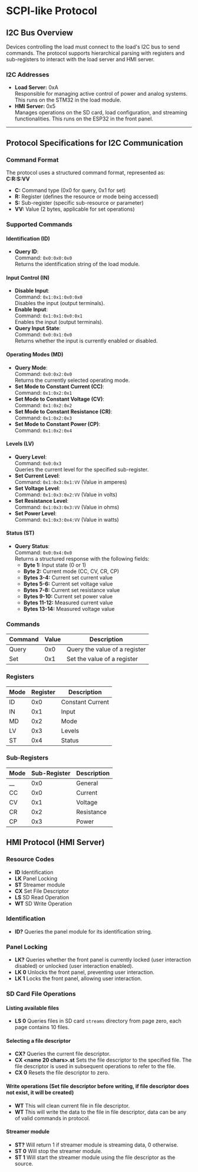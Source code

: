 # SCPI-like Protocol

## I2C Bus Overview

Devices controlling the load must connect to the load's I2C bus to send commands. The protocol supports hierarchical parsing with registers and sub-registers to interact with the load server and HMI server.

### I2C Addresses

- **Load Server:** 0xA  
  Responsible for managing active control of power and analog systems. This runs on the STM32 in the load module.  
- **HMI Server:** 0x5  
  Manages operations on the SD card, load configuration, and streaming functionalities. This runs on the ESP32 in the front panel.

---

## Protocol Specifications for I2C Communication

### Command Format

The protocol uses a structured command format, represented as:  
**C:R:S:VV**  

- **C:** Command type (0x0 for query, 0x1 for set)
- **R:** Register (defines the resource or mode being accessed)
- **S:** Sub-register (specific sub-resource or parameter)
- **VV:** Value (2 bytes, applicable for set operations)

### Supported Commands

#### Identification (ID)
- **Query ID**:  
  Command: `0x0:0x0:0x0`  
  Returns the identification string of the load module.  

#### Input Control (IN)
- **Disable Input**:  
  Command: `0x1:0x1:0x0:0x0`  
  Disables the input (output terminals).  
- **Enable Input**:  
  Command: `0x1:0x1:0x0:0x1`  
  Enables the input (output terminals).  
- **Query Input State**:  
  Command: `0x0:0x1:0x0`  
  Returns whether the input is currently enabled or disabled.  

#### Operating Modes (MD)
- **Query Mode**:  
  Command: `0x0:0x2:0x0`  
  Returns the currently selected operating mode.  
- **Set Mode to Constant Current (CC)**:  
  Command: `0x1:0x2:0x1`  
- **Set Mode to Constant Voltage (CV)**:  
  Command: `0x1:0x2:0x2`  
- **Set Mode to Constant Resistance (CR)**:  
  Command: `0x1:0x2:0x3`  
- **Set Mode to Constant Power (CP)**:  
  Command: `0x1:0x2:0x4`  

#### Levels (LV)
- **Query Level**:  
  Command: `0x0:0x3`  
  Queries the current level for the specified sub-register.  
- **Set Current Level**:  
  Command: `0x1:0x3:0x1:VV` (Value in amperes)  
- **Set Voltage Level**:  
  Command: `0x1:0x3:0x2:VV` (Value in volts)  
- **Set Resistance Level**:  
  Command: `0x1:0x3:0x3:VV` (Value in ohms)  
- **Set Power Level**:  
  Command: `0x1:0x3:0x4:VV` (Value in watts)  

#### Status (ST)
- **Query Status**:  
  Command: `0x0:0x4:0x0`  
  Returns a structured response with the following fields:  
  - **Byte 1:** Input state (0 or 1)  
  - **Byte 2:** Current mode (CC, CV, CR, CP)  
  - **Bytes 3-4:** Current set current value  
  - **Bytes 5-6:** Current set voltage value  
  - **Bytes 7-8:** Current set resistance value  
  - **Bytes 9-10:** Current set power value  
  - **Bytes 11-12:** Measured current value  
  - **Bytes 13-14:** Measured voltage value  


### Commands
| Command |  Value | Description |
|---------|--------|-------------|
| Query      | 0x0    | Query the value of a register |
| Set        | 0x1    | Set the value of a register |


### Registers

| Mode | Register | Description |
|------|----------|-------------|
| ID  | 0x0        | Constant Current |
| IN  | 0x1        | Input |
| MD  | 0x2        | Mode |
| LV  | 0x3        | Levels |
| ST  | 0x4        | Status |

### Sub-Registers

| Mode | Sub-Register | Description |
|------|----------|-------------|
| __  | 0x0        | General |
| CC  | 0x0        | Current |
| CV  | 0x1        | Voltage |
| CR  | 0x2        | Resistance |
| CP  | 0x3        | Power |



## HMI Protocol (HMI Server)

### Resource Codes

- **ID** Identification
- **LK** Panel Locking
- **ST** Streamer module
- **CX** Set File Descriptor
- **LS** SD Read Operation
- **WT** SD Write Operation

### Identification

- **ID?** Queries the panel module for its identification string.

### Panel Locking

- **LK?** Queries whether the front panel is currently locked (user interaction disabled) or unlocked (user interaction enabled).
- **LK 0** Unlocks the front panel, preventing user interaction.
- **LK 1** Locks the front panel, allowing user interaction.

### SD Card File Operations

#### Listing available files

- **LS 0** Queries files in SD card `streams` directory from page zero, each page contains 10 files.

#### Selecting a file descriptor

- **CX?** Queries the current file descriptor.
- **CX <name 20 chars>.st** Sets the file descriptor to the specified file. The file descriptor is used in subsequent operations to refer to the file.
- **CX 0** Resets the file descriptor to zero.

#### Write operations (Set file descriptor before writing, if file descriptor does not exist, it will be created)

- **WT** This will clean current file in file descriptor.
- **WT <cmd>** This will write the data to the file in file descriptor, data can be any of valid commands in protocol.

#### Streamer module

- **ST?** Will return 1 if streamer module is streaming data, 0 otherwise.
- **ST 0** Will stop the streamer module.
- **ST 1** Will start the streamer module using the file descriptor as the source.
